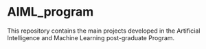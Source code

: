 # AIML_program
This repository contains the main projects developed in the Artificial Intelligence and Machine Learning post-graduate Program.

